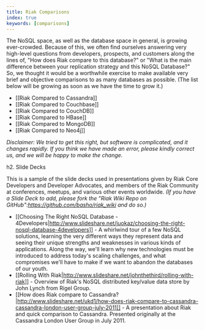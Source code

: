 ```yaml
---
title: Riak Comparisons
index: true
keywords: [comparisons]
---
```


The NoSQL space, as well as the database space in general, is growing ever-crowded. Because of this, we often find ourselves answering very high-level questions from developers, prospects, and customers along the lines of, "How does Riak compare to this database?" or "What is the main difference between your replication strategy and this NoSQL Database?" So, we thought it would be a worthwhile exercise to make available very brief and objective comparisons to as many databases as possible. (The list below will be growing as soon as we have the time to grow it.)

* [[Riak Compared to Cassandra]]
* [[Riak Compared to Couchbase]]
* [[Riak Compared to CouchDB]]
* [[Riak Compared to HBase]]
* [[Riak Compared to MongoDB]]
* [[Riak Compared to Neo4j]]

_Disclaimer: We tried to get this right, but software is complicated, and it changes rapidly. If you think we have made an error, please kindly correct us, and we will be happy to make the change._

h2. Slide Decks

This is a sample of the slide decks used in presentations given by Riak Core Developers and Developer Advocates, and members of the Riak Community at conferences, meetups, and various other events worldwide. *(If you have a Slide Deck to add, please fork the "Riak Wiki Repo on GitHub":https://github.com/basho/riak_wiki and do so.)*


* [[Choosing The Right NoSQL Database - 4Developers|http://www.slideshare.net/juokaz/choosing-the-right-nosql-database-4developers]] - A whirlwind tour of a few NoSQL solutions, learning the very different ways they represent data and seeing their unique strengths and weaknesses in various kinds of applications. Along the way, we'll learn why new technologies must be introduced to address today's scaling challenges, and what compromises we'll have to make if we want to abandon the databases of our youth.
* [[Rolling With Riak|http://www.slideshare.net/johnthethird/rolling-with-riak]] - Overview of Riak's NoSQL distributed key/value data store by John Lynch from Rigel Group.
* [[How does Riak compare to Cassandra?|http://www.slideshare.net/ukd1/how-does-riak-compare-to-cassandra-cassandra-london-user-group-july-2011]] - A presentation about Riak and quick comparison to Cassandra. Presented originally at the Cassandra London User Group in July 2011.